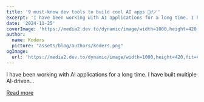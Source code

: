 ```yaml
---
title: '9 must-know dev tools to build cool AI apps 🧙‍♂️🪄'
excerpt: 'I have been working with AI applications for a long time. I have built multiple AI-driven...'
date: '2024-11-25'
coverImage: 'https://media2.dev.to/dynamic/image/width=1000,height=420,fit=cover,gravity=auto,format=auto/https%3A%2F%2Fdev-to-uploads.s3.amazonaws.com%2Fuploads%2Farticles%2F4hteijq1ldakmqqme7n3.gif'
author:
  name: Koders
  picture: "assets/blog/authors/koders.png"
ogImage:
  url: 'https://media2.dev.to/dynamic/image/width=1000,height=420,fit=cover,gravity=auto,format=auto/https%3A%2F%2Fdev-to-uploads.s3.amazonaws.com%2Fuploads%2Farticles%2F4hteijq1ldakmqqme7n3.gif'
---
```


I have been working with AI applications for a long time. I have built multiple AI-driven...

[Read more](https://dev.to/composiodev/9-must-know-dev-tools-to-build-cool-ai-apps-1ff1)
